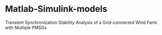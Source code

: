 # Matlab-Simulink-models
Transient Synchronization Stability Analysis of a Grid-connected Wind Farm with Multiple PMSGs

